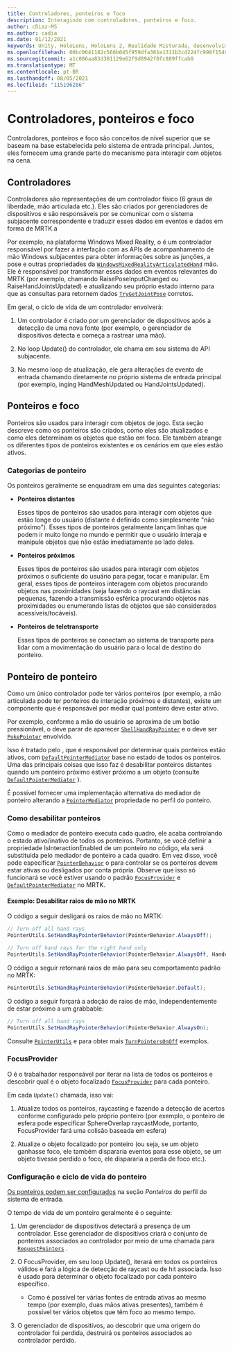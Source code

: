 ```yaml
---
title: Controladores, ponteiros e foco
description: Interagindo com controladores, ponteiros e foco.
author: cDiaz-MS
ms.author: cadia
ms.date: 01/12/2021
keywords: Unity, HoloLens, HoloLens 2, Realidade Misturada, desenvolvimento, MRTK, Ponteiros, Controladores
ms.openlocfilehash: 00bc0641182c566b045f959dfa361e1311b3cd224fc998f154010ad2996679ae
ms.sourcegitcommit: a1c086aa83d381129e62f9d8942f0fc889ffcab0
ms.translationtype: MT
ms.contentlocale: pt-BR
ms.lasthandoff: 08/05/2021
ms.locfileid: "115196286"
---
```

# <a name="controllers-pointers-and-focus"></a>Controladores, ponteiros e foco

Controladores, ponteiros e foco são conceitos de nível superior que se baseam na base estabelecida pelo sistema de entrada principal. Juntos, eles fornecem uma grande parte do mecanismo para interagir com objetos na cena.

## <a name="controllers"></a>Controladores

Controladores são representações de um controlador físico (6 graus de liberdade, mão articulada etc.). Eles são criados por gerenciadores de dispositivos e são responsáveis por se comunicar com o sistema subjacente correspondente e traduzir esses dados em eventos e dados em forma de MRTK.a

Por exemplo, na plataforma Windows Mixed Reality, o é um controlador responsável por fazer a interfação com as APIs de acompanhamento de mão Windows subjacentes para obter informações sobre as junções, a pose e outras propriedades da [`WindowsMixedRealityArticulatedHand`](xref:Microsoft.MixedReality.Toolkit.WindowsMixedReality.Input.WindowsMixedRealityArticulatedHand) mão. [](/uwp/api/windows.ui.input.spatial.spatialinteractionsourcestate) Ele é responsável por transformar esses dados em eventos relevantes do MRTK (por exemplo, chamando RaisePoseInputChanged ou RaiseHandJointsUpdated) e atualizando seu próprio estado interno para que as consultas para retornem dados [`TryGetJointPose`](xref:Microsoft.MixedReality.Toolkit.Input.HandJointUtils.TryGetJointPose%2A) corretos.

Em geral, o ciclo de vida de um controlador envolverá:

1. Um controlador é criado por um gerenciador de dispositivos após a detecção de uma nova fonte (por exemplo, o gerenciador de dispositivos detecta e começa a rastrear uma mão).

2. No loop Update() do controlador, ele chama em seu sistema de API subjacente.

3. No mesmo loop de atualização, ele gera alterações de evento de entrada chamando diretamente no próprio sistema de entrada principal (por exemplo, inging HandMeshUpdated ou HandJointsUpdated).

## <a name="pointers-and-focus"></a>Ponteiros e foco

Ponteiros são usados para interagir com objetos de jogo. Esta seção descreve como os ponteiros são criados, como eles são atualizados e como eles determinam os objetos que estão em foco. Ele também abrange os diferentes tipos de ponteiros existentes e os cenários em que eles estão ativos.

### <a name="pointer-categories"></a>Categorias de ponteiro

Os ponteiros geralmente se enquadram em uma das seguintes categorias:

- **Ponteiros distantes**

  Esses tipos de ponteiros são usados para interagir com objetos que estão longe do usuário (distante é definido como simplesmente "não próximo"). Esses tipos de ponteiros geralmente lançam linhas que podem ir muito longe no mundo e permitir que o usuário interaja e manipule objetos que não estão imediatamente ao lado deles.

- **Ponteiros próximos**

  Esses tipos de ponteiros são usados para interagir com objetos próximos o suficiente do usuário para pegar, tocar e manipular. Em geral, esses tipos de ponteiros interagem com objetos procurando objetos nas proximidades (seja fazendo o raycast em distâncias pequenas, fazendo a transmissão esférica procurando objetos nas proximidades ou enumerando listas de objetos que são considerados acessíveis/tocáveis).

- **Ponteiros de teletransporte**

  Esses tipos de ponteiros se conectam ao sistema de transporte para lidar com a movimentação do usuário para o local de destino do ponteiro.

## <a name="pointer-mediation"></a>Ponteiro de ponteiro

Como um único controlador pode ter vários ponteiros (por exemplo, a mão articulada pode ter ponteiros de interação próximos e distantes), existe um componente que é responsável por mediar qual ponteiro deve estar ativo.

Por exemplo, conforme a mão do usuário se aproxima de um botão pressionável, o deve parar de aparecer [`ShellHandRayPointer`](xref:Microsoft.MixedReality.Toolkit.Input.ShellHandRayPointer) e o deve ser [`PokePointer`](xref:Microsoft.MixedReality.Toolkit.Input.PokePointer) envolvido.

Isso é tratado pelo , que é responsável por determinar quais ponteiros estão ativos, com [`DefaultPointerMediator`](xref:Microsoft.MixedReality.Toolkit.Input.DefaultPointerMediator) base no estado de todos os ponteiros. Uma das principais coisas que isso faz é desabilitar ponteiros distantes quando um ponteiro próximo estiver próximo a um objeto (consulte [`DefaultPointerMediator`](xref:Microsoft.MixedReality.Toolkit.Input.DefaultPointerMediator) ).

É possível fornecer uma implementação alternativa do mediador de ponteiro alterando a [`PointerMediator`](xref:Microsoft.MixedReality.Toolkit.Input.MixedRealityPointerProfile.PointerMediator) propriedade no perfil do ponteiro.

### <a name="how-to-disable-pointers"></a>Como desabilitar ponteiros

Como o mediador de ponteiro executa cada quadro, ele acaba controlando o estado ativo/inativo de todos os ponteiros. Portanto, se você definir a propriedade IsInteractionEnabled de um ponteiro no código, ela será substituída pelo mediador de ponteiro a cada quadro. Em vez disso, você pode especificar [`PointerBehavior`](xref:Microsoft.MixedReality.Toolkit.Input.PointerBehavior) o para controlar se os ponteiros devem estar ativas ou desligados por conta própria. Observe que isso só funcionará se você estiver usando o padrão [`FocusProvider`](xref:Microsoft.MixedReality.Toolkit.Input.FocusProvider) e [`DefaultPointerMediator`](xref:Microsoft.MixedReality.Toolkit.Input.DefaultPointerMediator) no MRTK.

#### <a name="example-disable-hand-rays-in-mrtk"></a>Exemplo: Desabilitar raios de mão no MRTK

O código a seguir desligará os raios de mão no MRTK:

```c#
// Turn off all hand rays
PointerUtils.SetHandRayPointerBehavior(PointerBehavior.AlwaysOff);

// Turn off hand rays for the right hand only
PointerUtils.SetHandRayPointerBehavior(PointerBehavior.AlwaysOff, Handedness.Right);
```

O código a seguir retornará raios de mão para seu comportamento padrão no MRTK:

```c#
PointerUtils.SetHandRayPointerBehavior(PointerBehavior.Default);
```

O código a seguir forçará a adoção de raios de mão, independentemente de estar próximo a um grabbable:

```c#
// Turn off all hand rays
PointerUtils.SetHandRayPointerBehavior(PointerBehavior.AlwaysOn);
```

Consulte [`PointerUtils`](xref:Microsoft.MixedReality.Toolkit.Input.PointerUtils) e para obter mais [`TurnPointersOnOff`](xref:Microsoft.MixedReality.Toolkit.Examples.Demos.DisablePointersExample) exemplos.

### <a name="focusprovider"></a>FocusProvider

O é o trabalhador responsável por iterar na lista de todos os ponteiros e descobrir qual é o objeto focalizado [`FocusProvider`](xref:Microsoft.MixedReality.Toolkit.Input.FocusProvider) para cada ponteiro.

Em cada `Update()` chamada, isso vai:

1. Atualize todos os ponteiros, raycasting e fazendo a detecção de acertos conforme configurado pelo próprio ponteiro (por exemplo, o ponteiro de esfera pode especificar SphereOverlap raycastMode, portanto, FocusProvider fará uma colisão baseada em esfera)

2. Atualize o objeto focalizado por ponteiro (ou seja, se um objeto ganhasse foco, ele também dispararia eventos para esse objeto, se um objeto tivesse perdido o foco, ele dispararia a perda de foco etc.).

### <a name="pointer-configuration-and-lifecycle"></a>Configuração e ciclo de vida do ponteiro

[Os ponteiros podem ser configurados](../features/input/pointers.md) na seção *Ponteiros* do perfil do sistema de entrada.

O tempo de vida de um ponteiro geralmente é o seguinte:

1. Um gerenciador de dispositivos detectará a presença de um controlador. Esse gerenciador de dispositivos criará o conjunto de ponteiros associados ao controlador por meio de uma chamada para [`RequestPointers`](xref:Microsoft.MixedReality.Toolkit.Input.BaseInputDeviceManager) .

2. O FocusProvider, em seu loop Update(), iterará em todos os ponteiros válidos e fará a lógica de detecção de raycast ou de hit associada. Isso é usado para determinar o objeto focalizado por cada ponteiro específico.

    - Como é possível ter várias fontes de entrada ativas ao mesmo tempo (por exemplo, duas mãos ativas presentes), também é possível ter vários objetos que têm foco ao mesmo tempo.

3. O gerenciador de dispositivos, ao descobrir que uma origem do controlador foi perdida, destruirá os ponteiros associados ao controlador perdido.
